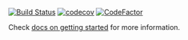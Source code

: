 [![Build Status](https://travis-ci.com/IOEPAS/zippy.svg?branch=master)](https://travis-ci.com/IOEPAS/zippy)
[![codecov](https://codecov.io/gh/IOEPAS/zippy/branch/master/graph/badge.svg)](https://codecov.io/gh/IOEPAS/zippy)
[![CodeFactor](https://www.codefactor.io/repository/github/ioepas/zippy/badge)](https://www.codefactor.io/repository/github/ioepas/zippy)

Check [docs on getting started](docs/getting-started.rst) for more information.
